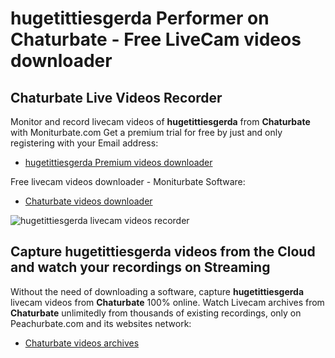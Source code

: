 # hugetittiesgerda Performer on Chaturbate - Free LiveCam videos downloader

## Chaturbate Live Videos Recorder

Monitor and record livecam videos of **hugetittiesgerda** from **Chaturbate** with Moniturbate.com
Get a premium trial for free by just and only registering with your Email address:
* [hugetittiesgerda Premium videos downloader](https://moniturbate.com/request-demo-licence-key.html)

Free livecam videos downloader - Moniturbate Software:
* [Chaturbate videos downloader](https://moniturbate.com/moniturbate-download-software.html)

![hugetittiesgerda livecam videos recorder](https://peachurnet.com/templates/moniturbate-software.png)


## Capture hugetittiesgerda videos from the Cloud and watch your recordings on Streaming

Without the need of downloading a software, capture **hugetittiesgerda** livecam videos from **Chaturbate** 100% online.
Watch Livecam archives from **Chaturbate** unlimitedly from thousands of existing recordings, only on Peachurbate.com and its websites network:
* [Chaturbate videos archives](https://peachurnet.com/)